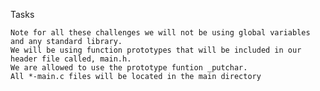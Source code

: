 Tasks

    Note for all these challenges we will not be using global variables and any standard library.
    We will be using function prototypes that will be included in our header file called, main.h.
    We are allowed to use the prototype funtion _putchar.
    All *-main.c files will be located in the main directory


